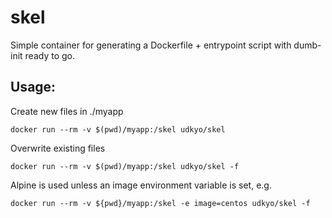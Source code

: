 # skel
Simple container for generating a Dockerfile + entrypoint script with dumb-init ready to go.

## Usage:

Create new files in ./myapp 

`docker run --rm -v $(pwd)/myapp:/skel udkyo/skel`

Overwrite existing files 
 
`docker run --rm -v $(pwd)/myapp:/skel udkyo/skel -f`

Alpine is used unless an image environment variable is set, e.g.

`docker run --rm -v ${pwd}/myapp:/skel -e image=centos udkyo/skel -f`
